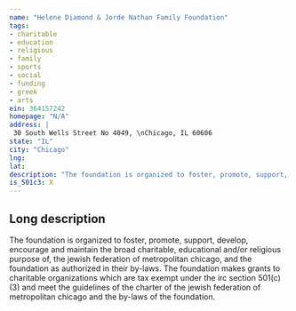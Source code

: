 ```yaml
---
name: "Helene Diamond & Jorde Nathan Family Foundation"
tags:
- charitable
- education
- religious
- family
- sports
- social
- funding
- greek
- arts
ein: 364157242
homepage: "N/A"
address: |
 30 South Wells Street No 4049, \nChicago, IL 60606
state: "IL"
city: "Chicago"
lng: 
lat: 
description: "The foundation is organized to foster, promote, support, develop, encourage and maintain the broad charitable, educational and/or religious purpose of, the jewish federation of metropolitan chicago, and the foundation as authorized in their by-laws. "
is_501c3: X
---
```


## Long description

The foundation is organized to foster, promote, support, develop, encourage and maintain the broad charitable, educational and/or religious purpose of, the jewish federation of metropolitan chicago, and the foundation as authorized in their by-laws. The foundation makes grants to charitable organizations which are tax exempt under the irc section 501(c)(3) and meet the guidelines of the charter of the jewish federation of metropolitan chicago and the by-laws of the foundation. 
